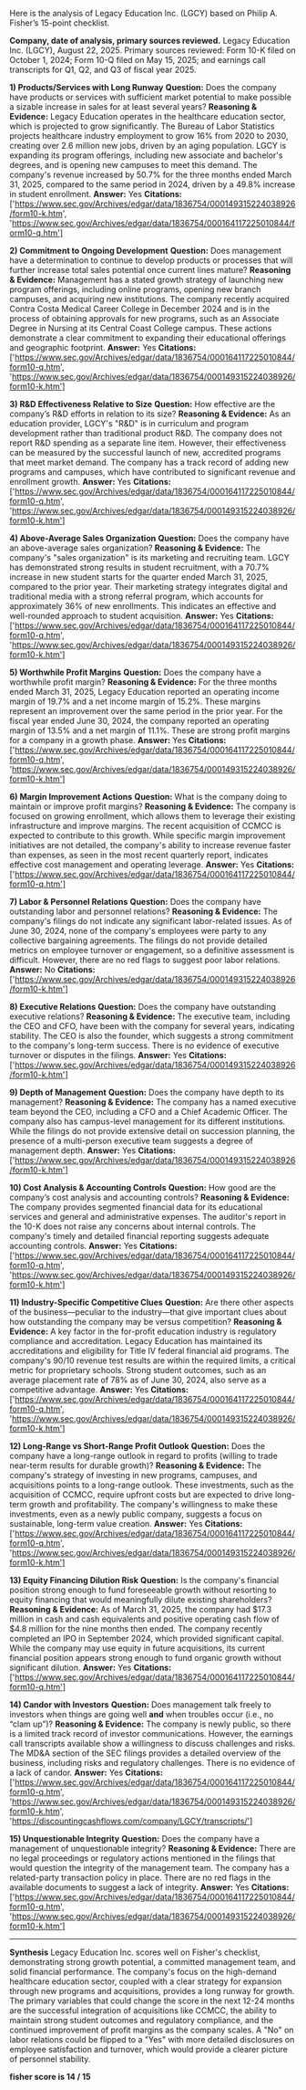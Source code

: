 Here is the analysis of Legacy Education Inc. (LGCY) based on Philip A. Fisher’s 15-point checklist.

**Company, date of analysis, primary sources reviewed.**
Legacy Education Inc. (LGCY), August 22, 2025. Primary sources reviewed: Form 10-K filed on October 1, 2024; Form 10-Q filed on May 15, 2025; and earnings call transcripts for Q1, Q2, and Q3 of fiscal year 2025.

**1) Products/Services with Long Runway**
**Question:** Does the company have products or services with sufficient market potential to make possible a sizable increase in sales for at least several years?
**Reasoning & Evidence:** Legacy Education operates in the healthcare education sector, which is projected to grow significantly. The Bureau of Labor Statistics projects healthcare industry employment to grow 16% from 2020 to 2030, creating over 2.6 million new jobs, driven by an aging population. LGCY is expanding its program offerings, including new associate and bachelor's degrees, and is opening new campuses to meet this demand. The company's revenue increased by 50.7% for the three months ended March 31, 2025, compared to the same period in 2024, driven by a 49.8% increase in student enrollment.
**Answer:** Yes
**Citations:** ['https://www.sec.gov/Archives/edgar/data/1836754/000149315224038926/form10-k.htm', 'https://www.sec.gov/Archives/edgar/data/1836754/000164117225010844/form10-q.htm']

**2) Commitment to Ongoing Development**
**Question:** Does management have a determination to continue to develop products or processes that will further increase total sales potential once current lines mature?
**Reasoning & Evidence:** Management has a stated growth strategy of launching new program offerings, including online programs, opening new branch campuses, and acquiring new institutions. The company recently acquired Contra Costa Medical Career College in December 2024 and is in the process of obtaining approvals for new programs, such as an Associate Degree in Nursing at its Central Coast College campus. These actions demonstrate a clear commitment to expanding their educational offerings and geographic footprint.
**Answer:** Yes
**Citations:** ['https://www.sec.gov/Archives/edgar/data/1836754/000164117225010844/form10-q.htm', 'https://www.sec.gov/Archives/edgar/data/1836754/000149315224038926/form10-k.htm']

**3) R&D Effectiveness Relative to Size**
**Question:** How effective are the company’s R&D efforts in relation to its size?
**Reasoning & Evidence:** As an education provider, LGCY's "R&D" is in curriculum and program development rather than traditional product R&D. The company does not report R&D spending as a separate line item. However, their effectiveness can be measured by the successful launch of new, accredited programs that meet market demand. The company has a track record of adding new programs and campuses, which have contributed to significant revenue and enrollment growth.
**Answer:** Yes
**Citations:** ['https://www.sec.gov/Archives/edgar/data/1836754/000164117225010844/form10-q.htm', 'https://www.sec.gov/Archives/edgar/data/1836754/000149315224038926/form10-k.htm']

**4) Above-Average Sales Organization**
**Question:** Does the company have an above-average sales organization?
**Reasoning & Evidence:** The company's "sales organization" is its marketing and recruiting team. LGCY has demonstrated strong results in student recruitment, with a 70.7% increase in new student starts for the quarter ended March 31, 2025, compared to the prior year. Their marketing strategy integrates digital and traditional media with a strong referral program, which accounts for approximately 36% of new enrollments. This indicates an effective and well-rounded approach to student acquisition.
**Answer:** Yes
**Citations:** ['https://www.sec.gov/Archives/edgar/data/1836754/000164117225010844/form10-q.htm', 'https://www.sec.gov/Archives/edgar/data/1836754/000149315224038926/form10-k.htm']

**5) Worthwhile Profit Margins**
**Question:** Does the company have a worthwhile profit margin?
**Reasoning & Evidence:** For the three months ended March 31, 2025, Legacy Education reported an operating income margin of 19.7% and a net income margin of 15.2%. These margins represent an improvement over the same period in the prior year. For the fiscal year ended June 30, 2024, the company reported an operating margin of 13.5% and a net margin of 11.1%. These are strong profit margins for a company in a growth phase.
**Answer:** Yes
**Citations:** ['https://www.sec.gov/Archives/edgar/data/1836754/000164117225010844/form10-q.htm', 'https://www.sec.gov/Archives/edgar/data/1836754/000149315224038926/form10-k.htm']

**6) Margin Improvement Actions**
**Question:** What is the company doing to maintain or improve profit margins?
**Reasoning & Evidence:** The company is focused on growing enrollment, which allows them to leverage their existing infrastructure and improve margins. The recent acquisition of CCMCC is expected to contribute to this growth. While specific margin improvement initiatives are not detailed, the company's ability to increase revenue faster than expenses, as seen in the most recent quarterly report, indicates effective cost management and operating leverage.
**Answer:** Yes
**Citations:** ['https://www.sec.gov/Archives/edgar/data/1836754/000164117225010844/form10-q.htm']

**7) Labor & Personnel Relations**
**Question:** Does the company have outstanding labor and personnel relations?
**Reasoning & Evidence:** The company's filings do not indicate any significant labor-related issues. As of June 30, 2024, none of the company's employees were party to any collective bargaining agreements. The filings do not provide detailed metrics on employee turnover or engagement, so a definitive assessment is difficult. However, there are no red flags to suggest poor labor relations.
**Answer:** No
**Citations:** ['https://www.sec.gov/Archives/edgar/data/1836754/000149315224038926/form10-k.htm']

**8) Executive Relations**
**Question:** Does the company have outstanding executive relations?
**Reasoning & Evidence:** The executive team, including the CEO and CFO, have been with the company for several years, indicating stability. The CEO is also the founder, which suggests a strong commitment to the company's long-term success. There is no evidence of executive turnover or disputes in the filings.
**Answer:** Yes
**Citations:** ['https://www.sec.gov/Archives/edgar/data/1836754/000149315224038926/form10-k.htm']

**9) Depth of Management**
**Question:** Does the company have depth to its management?
**Reasoning & Evidence:** The company has a named executive team beyond the CEO, including a CFO and a Chief Academic Officer. The company also has campus-level management for its different institutions. While the filings do not provide extensive detail on succession planning, the presence of a multi-person executive team suggests a degree of management depth.
**Answer:** Yes
**Citations:** ['https://www.sec.gov/Archives/edgar/data/1836754/000149315224038926/form10-k.htm']

**10) Cost Analysis & Accounting Controls**
**Question:** How good are the company’s cost analysis and accounting controls?
**Reasoning & Evidence:** The company provides segmented financial data for its educational services and general and administrative expenses. The auditor's report in the 10-K does not raise any concerns about internal controls. The company's timely and detailed financial reporting suggests adequate accounting controls.
**Answer:** Yes
**Citations:** ['https://www.sec.gov/Archives/edgar/data/1836754/000164117225010844/form10-q.htm', 'https://www.sec.gov/Archives/edgar/data/1836754/000149315224038926/form10-k.htm']

**11) Industry-Specific Competitive Clues**
**Question:** Are there other aspects of the business—peculiar to the industry—that give important clues about how outstanding the company may be versus competition?
**Reasoning & Evidence:** A key factor in the for-profit education industry is regulatory compliance and accreditation. Legacy Education has maintained its accreditations and eligibility for Title IV federal financial aid programs. The company's 90/10 revenue test results are within the required limits, a critical metric for proprietary schools. Strong student outcomes, such as an average placement rate of 78% as of June 30, 2024, also serve as a competitive advantage.
**Answer:** Yes
**Citations:** ['https://www.sec.gov/Archives/edgar/data/1836754/000164117225010844/form10-q.htm', 'https://www.sec.gov/Archives/edgar/data/1836754/000149315224038926/form10-k.htm']

**12) Long-Range vs Short-Range Profit Outlook**
**Question:** Does the company have a long-range outlook in regard to profits (willing to trade near-term results for durable growth)?
**Reasoning & Evidence:** The company's strategy of investing in new programs, campuses, and acquisitions points to a long-range outlook. These investments, such as the acquisition of CCMCC, require upfront costs but are expected to drive long-term growth and profitability. The company's willingness to make these investments, even as a newly public company, suggests a focus on sustainable, long-term value creation.
**Answer:** Yes
**Citations:** ['https://www.sec.gov/Archives/edgar/data/1836754/000164117225010844/form10-q.htm', 'https://www.sec.gov/Archives/edgar/data/1836754/000149315224038926/form10-k.htm']

**13) Equity Financing Dilution Risk**
**Question:** Is the company's financial position strong enough to fund foreseeable growth without resorting to equity financing that would meaningfully dilute existing shareholders?
**Reasoning & Evidence:** As of March 31, 2025, the company had $17.3 million in cash and cash equivalents and positive operating cash flow of $4.8 million for the nine months then ended. The company recently completed an IPO in September 2024, which provided significant capital. While the company may use equity in future acquisitions, its current financial position appears strong enough to fund organic growth without significant dilution.
**Answer:** Yes
**Citations:** ['https://www.sec.gov/Archives/edgar/data/1836754/000164117225010844/form10-q.htm']

**14) Candor with Investors**
**Question:** Does management talk freely to investors when things are going well **and** when troubles occur (i.e., no “clam up”)?
**Reasoning & Evidence:** The company is newly public, so there is a limited track record of investor communications. However, the earnings call transcripts available show a willingness to discuss challenges and risks. The MD&A section of the SEC filings provides a detailed overview of the business, including risks and regulatory challenges. There is no evidence of a lack of candor.
**Answer:** Yes
**Citations:** ['https://www.sec.gov/Archives/edgar/data/1836754/000164117225010844/form10-q.htm', 'https://www.sec.gov/Archives/edgar/data/1836754/000149315224038926/form10-k.htm', 'https://discountingcashflows.com/company/LGCY/transcripts/']

**15) Unquestionable Integrity**
**Question:** Does the company have a management of unquestionable integrity?
**Reasoning & Evidence:** There are no legal proceedings or regulatory actions mentioned in the filings that would question the integrity of the management team. The company has a related-party transaction policy in place. There are no red flags in the available documents to suggest a lack of integrity.
**Answer:** Yes
**Citations:** ['https://www.sec.gov/Archives/edgar/data/1836754/000164117225010844/form10-q.htm', 'https://www.sec.gov/Archives/edgar/data/1836754/000149315224038926/form10-k.htm']

---
**Synthesis**
Legacy Education Inc. scores well on Fisher's checklist, demonstrating strong growth potential, a committed management team, and solid financial performance. The company's focus on the high-demand healthcare education sector, coupled with a clear strategy for expansion through new programs and acquisitions, provides a long runway for growth. The primary variables that could change the score in the next 12-24 months are the successful integration of acquisitions like CCMCC, the ability to maintain strong student outcomes and regulatory compliance, and the continued improvement of profit margins as the company scales. A "No" on labor relations could be flipped to a "Yes" with more detailed disclosures on employee satisfaction and turnover, which would provide a clearer picture of personnel stability.

**fisher score is 14 / 15**